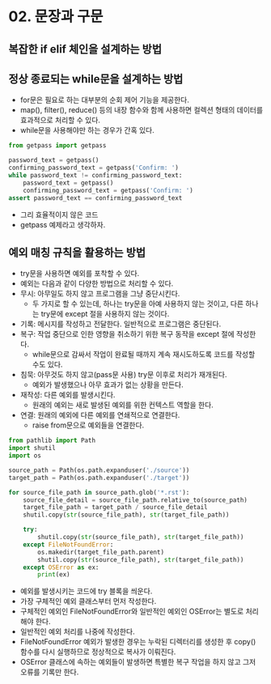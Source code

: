 # 02. 문장과 구문

## 복잡한 if elif 체인을 설계하는 방법

## 정상 종료되는 while문을 설계하는 방법

* for문은 필요로 하는 대부분의 순회 제어 기능을 제공한다.
* map(), filter(), reduce() 등의 내장 함수와 함께 사용하면 컬렉션 형태의 데이터를 효과적으로 처리할 수 있다.
* while문을 사용해야만 하는 경우가 간혹 있다.

```py
from getpass import getpass

password_text = getpass()
confirming_password_text = getpass('Confirm: ')
while password_text != confirming_password_text:
    password_text = getpass()
    confirming_password_text = getpass('Confirm: ')
assert password_text == confirming_password_text
```

* 그리 효율적이지 않은 코드
* getpass 예제라고 생각하자.

## 예외 매칭 규칙을 활용하는 방법

* try문을 사용하면 예외를 포착할 수 있다.
* 예외는 다음과 같이 다양한 방법으로 처리할 수 있다.
* 무시: 아무일도 하지 않고 프로그램을 그냥 중단시킨다.
  * 두 가지로 할 수 있는데, 하나는 try문을 아예 사용하지 않는 것이고, 다른 하나는 try문에 except 절을 사용하지 않는 것이다.
* 기록: 메시지를 작성하고 전달한다. 일반적으로 프로그램은 중단된다.
* 복구: 작업 중단으로 인한 영향을 취소하기 위한 복구 동작을 except 절에 작성한다.
  * while문으로 감싸서 작업이 완료될 때까지 계속 재시도하도록 코드를 작성할 수도 있다.
* 침묵: 아무것도 하지 않고(pass문 사용) try문 이후로 처리가 재개된다.
  * 예외가 발생했으나 아무 효과가 없는 상황을 만든다.
* 재작성: 다른 예외를 발생시킨다.
  * 원래의 예외는 새로 발생된 예외를 위한 컨텍스트 역할을 한다.
* 연결: 원래의 예외에 다른 예외를 연쇄적으로 연결한다.
  * raise from문으로 예외들을 연결한다.

```py
from pathlib import Path
import shutil
import os

source_path = Path(os.path.expanduser('./source'))
target_path = Path(os.path.expanduser('./target'))

for source_file_path in source_path.glob('*.rst'):
    source_file_detail = source_file_path.relative_to(source_path)
    target_file_path = target_path / source_file_detail
    shutil.copy(str(source_file_path), str(target_file_path))
```

```py
    try:
        shutil.copy(str(source_file_path), str(target_file_path))
    except FileNotFoundError:
        os.makedir(target_file_path.parent)
        shutil.copy(str(source_file_path), str(target_file_path))
    except OSError as ex:
        print(ex)
```

* 예외를 발생시키는 코드에 try 블록을 씌운다.
* 가장 구체적인 예외 클래스부터 먼저 작성한다.
* 구체적인 예외인 FileNotFoundError와 일반적인 예외인 OSError는 별도로 처리해야 한다.
* 일반적인 예외 처리를 나중에 작성한다.
* FileNotFoundError 예외가 발생한 경우는 누락된 디렉터리를 생성한 후 copy() 함수를 다시 실행하므로 정상적으로 복사가 이뤄진다.
* OSError 클래스에 속하는 예외들이 발생하면 특별한 복구 작업을 하지 않고 그저 오류를 기록만 한다.

